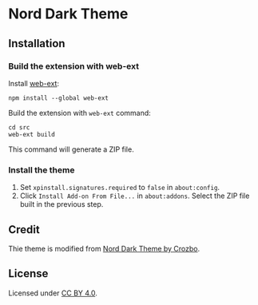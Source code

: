 # Nord Dark Theme

## Installation

### Build the extension with web-ext

Install [web-ext](https://github.com/mozilla/web-ext):

```text
npm install --global web-ext
```

Build the extension with `web-ext` command:

```text
cd src
web-ext build
```

This command will generate a ZIP file.

### Install the theme

1. Set `xpinstall.signatures.required` to `false` in `about:config`.
2. Click `Install Add-on From File...` in `about:addons`. Select the ZIP file built in the previous step.

## Credit

Thie theme is modified from [Nord Dark Theme by Crozbo](https://addons.mozilla.org/en-US/firefox/addon/nord-dark-theme/).

## License

Licensed under [CC BY 4.0](https://creativecommons.org/licenses/by/4.0/).
